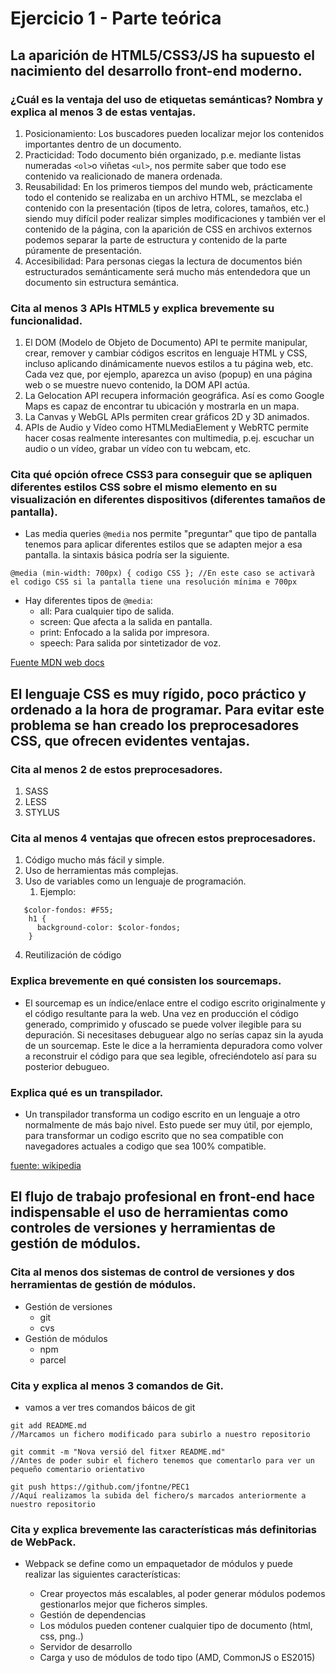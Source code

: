 # Ejercicio 1 - Parte teórica
## La aparición de HTML5/CSS3/JS ha supuesto el nacimiento del desarrollo front-end moderno.
### ¿Cuál es la ventaja del uso de etiquetas semánticas? Nombra y explica al menos 3 de estas ventajas.
1. Posicionamiento: Los buscadores pueden localizar mejor los contenidos importantes dentro de un documento.
2. Practicidad: Todo documento bién organizado, p.e. mediante listas numeradas `<ol>`o viñetas `<ul>`, nos permite saber que todo ese contenido va realicionado de manera ordenada.
3. Reusabilidad: En los primeros tiempos del mundo web, prácticamente todo el contenido se realizaba en un archivo HTML, se mezclaba el contenido con la presentación (tipos de letra, colores, tamaños, etc.) siendo muy difícil poder realizar simples modificaciones y también ver el contenido de la página, con la aparición de CSS en archivos externos podemos separar la parte de estructura y contenido de la parte púramente de presentación.
4. Accesibilidad: Para personas ciegas la lectura de documentos bién estructurados semánticamente será mucho más entendedora que un documento sin estructura semántica.

### Cita al menos 3 APIs HTML5 y explica brevemente su funcionalidad.
1. El DOM (Modelo de Objeto de Documento) API te permite manipular, crear, remover y cambiar códigos escritos en lenguaje HTML y CSS, incluso aplicando dinámicamente nuevos estilos a tu página web, etc. Cada vez que, por ejemplo, aparezca un aviso (popup) en una página web o se muestre nuevo contenido, la DOM API actúa.
2. La Gelocation API recupera información geográfica. Así es como Google Maps es capaz de encontrar tu ubicación y mostrarla en un
mapa.
3. La Canvas y WebGL APIs permiten crear gráficos 2D y 3D animados.
4. APIs de Audio y Vídeo como HTMLMediaElement y WebRTC permite hacer cosas realmente interesantes con multimedia, p.ej. escuchar un
audio o un vídeo, grabar un vídeo con tu webcam, etc.

### Cita qué opción ofrece CSS3 para conseguir que se apliquen diferentes estilos CSS sobre el mismo elemento en su visualización en diferentes dispositivos (diferentes tamaños de pantalla).
* Las media queries `@media` nos permite "preguntar" que tipo de pantalla tenemos para aplicar diferentes estilos que se adapten mejor a esa pantalla. la sintaxis básica podría ser la siguiente.
~~~
@media (min-width: 700px) { codigo CSS }; //En este caso se activarà el codigo CSS si la pantalla tiene una resolución mínima e 700px
~~~
  * Hay diferentes tipos de `@media`:
    * all: Para cualquier tipo de salida.
    * screen: Que afecta a la salida en pantalla.
    * print: Enfocado a la salida por impresora.
    * speech: Para salida por sintetizador de voz.

[Fuente MDN web docs](https://developer.mozilla.org/es/docs/Web/CSS/Media_Queries/Using_media_queries)

## El lenguaje CSS es muy rígido, poco práctico y ordenado a la hora de programar. Para evitar este problema se han creado los preprocesadores CSS, que ofrecen evidentes ventajas.
### Cita al menos 2 de estos preprocesadores.
1. SASS
2. LESS
3. STYLUS

### Cita al menos 4 ventajas que ofrecen estos preprocesadores.
1. Código mucho más fácil y simple.
2. Uso de herramientas más complejas.
3. Uso de variables como un lenguaje de programación.
   1. Ejemplo:

~~~
   $color-fondos: #F55;
    h1 {
      background-color: $color-fondos;
    }
~~~

4. Reutilización de código

### Explica brevemente en qué consisten los sourcemaps.
* El sourcemap es un índice/enlace entre el codigo escrito originalmente y el código resultante para la web. Una vez en producción el código generado, comprimido y ofuscado se puede volver ilegible para su depuración. Si necesitases debuguear algo no serías capaz sin la ayuda de un sourcemap. Este le dice a la herramienta depuradora como volver a reconstruir el código para que sea legible, ofreciéndotelo así para su posterior debugueo.

### Explica qué es un transpilador.
* Un transpilador transforma un codigo escrito en un lenguaje a otro normalmente de más bajo nivel. Esto puede ser muy útil, por ejemplo, para transformar un codigo escrito que no sea compatible con navegadores actuales a codigo que sea 100% compatible.

[fuente: wikipedia](https://es.wikipedia.org/wiki/Transpilador)

## El flujo de trabajo profesional en front-end hace indispensable el uso de herramientas como controles de versiones y herramientas de gestión de módulos.
### Cita al menos dos sistemas de control de versiones y dos herramientas de gestión de módulos.
* Gestión de versiones
  * git
  * cvs
* Gestión de módulos
  * npm
  * parcel

### Cita y explica al menos 3 comandos de Git.
* vamos a ver tres comandos báicos de git

~~~
git add README.md
//Marcamos un fichero modificado para subirlo a nuestro repositorio

git commit -m "Nova versió del fitxer README.md"
//Antes de poder subir el fichero tenemos que comentarlo para ver un pequeño comentario orientativo

git push https://github.com/jfontne/PEC1
//Aquí realizamos la subida del fichero/s marcados anteriormente a nuestro repositorio
~~~

### Cita y explica brevemente las características más definitorias de WebPack.
* Webpack se define como un empaquetador de módulos y puede realizar las siguientes características:

  * Crear proyectos más escalables, al poder generar módulos podemos gestionarlos mejor que ficheros simples.
  * Gestión de dependencias
  * Los módulos pueden contener cualquier tipo de documento (html, css, png..)
  * Servidor de desarrollo
  * Carga y uso de módulos de todo tipo (AMD, CommonJS o ES2015)